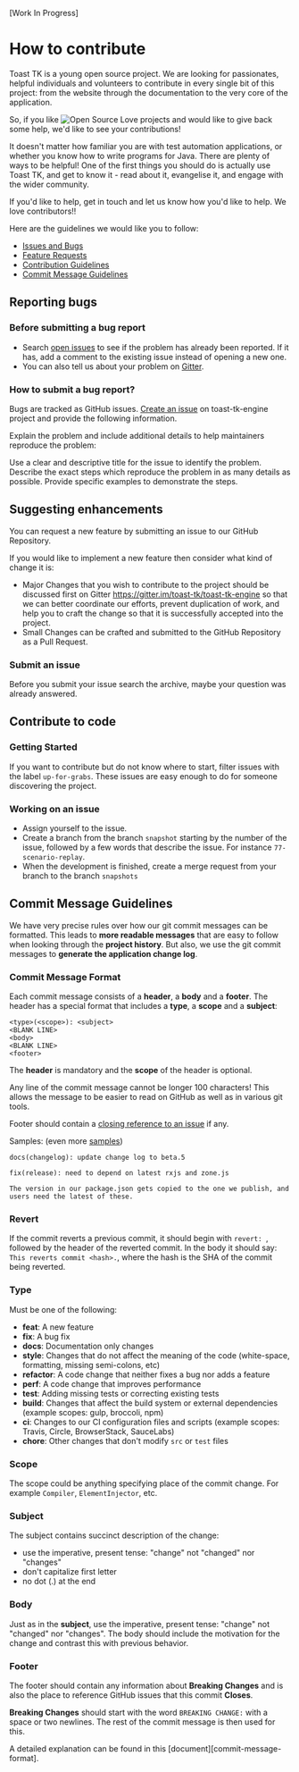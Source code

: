 [Work In Progress]

# How to contribute

Toast TK is a young open source project.
We are looking for passionates, helpful individuals and volunteers to contribute in every single bit of this project: from the website through the documentation to the very core of the application.

So, if you like ![Open Source Love](https://badges.frapsoft.com/os/v3/open-source.svg?v=103) projects and would like to give back some help, we'd like to see your contributions!

It doesn't matter how familiar you are with test automation applications, or whether you know how to write programs for Java. There are plenty of ways to be helpful! One of the first things you should do is actually use Toast TK, and get to know it - read about it, evangelise it, and engage with the wider community.

If you'd like to help, get in touch and let us know how you'd like to help. We love contributors!!

Here are the guidelines we would like you to follow:
 
 - [Issues and Bugs](#issue)
 - [Feature Requests](#feature)
 - [Contribution Guidelines](#contribute)
 - [Commit Message Guidelines](#commit)
 
## <a name="issue"></a> Reporting bugs

### Before submitting a bug report

- Search [open issues](https://github.com/toast-tk/toast-tk-engine/issues) to see if the problem has already been reported. If it has, add a comment to the existing issue instead of opening a new one.
- You can also tell us about your problem on [Gitter](https://gitter.im/toast-tk/toast-tk-engine).

### How to submit a bug report?

Bugs are tracked as GitHub issues. [Create an issue](https://github.com/toast-tk/toast-tk-engine/issues/new) on toast-tk-engine project and provide the following information.

Explain the problem and include additional details to help maintainers reproduce the problem:

Use a clear and descriptive title for the issue to identify the problem.
Describe the exact steps which reproduce the problem in as many details as possible.
Provide specific examples to demonstrate the steps.

## <a name="feature"></a> Suggesting enhancements

You can request a new feature by submitting an issue to our GitHub Repository.

If you would like to implement a new feature then consider what kind of change it is:
- Major Changes that you wish to contribute to the project should be discussed first on Gitter https://gitter.im/toast-tk/toast-tk-engine so that we can better coordinate our efforts, prevent duplication of work, and help you to craft the change so that it is successfully accepted into the project.
- Small Changes can be crafted and submitted to the GitHub Repository as a Pull Request.

### Submit an issue

Before you submit your issue search the archive, maybe your question was already answered.

## <a name="contribute"></a> Contribute to code

### Getting Started

If you want to contribute but do not know where to start, filter issues with the label `up-for-grabs`. These issues are easy enough to do for someone discovering the project.

### Working on an issue

- Assign yourself to the issue.
- Create a branch from the branch `snapshot` starting by the number of the issue, followed by a few words that describe the issue. For instance `77-scenario-replay`.
- When the development is finished, create a merge request from your branch to the branch `snapshots`


## <a name="commit"></a> Commit Message Guidelines

We have very precise rules over how our git commit messages can be formatted.  This leads to **more
readable messages** that are easy to follow when looking through the **project history**.  But also,
we use the git commit messages to **generate the application change log**.

### Commit Message Format
Each commit message consists of a **header**, a **body** and a **footer**.  The header has a special
format that includes a **type**, a **scope** and a **subject**:

```
<type>(<scope>): <subject>
<BLANK LINE>
<body>
<BLANK LINE>
<footer>
```

The **header** is mandatory and the **scope** of the header is optional.

Any line of the commit message cannot be longer 100 characters! This allows the message to be easier
to read on GitHub as well as in various git tools.

Footer should contain a [closing reference to an issue](https://help.github.com/articles/closing-issues-via-commit-messages/) if any.

Samples: (even more [samples](https://github.com/angular/angular/commits/master))

```
docs(changelog): update change log to beta.5
```
```
fix(release): need to depend on latest rxjs and zone.js

The version in our package.json gets copied to the one we publish, and users need the latest of these.
```

### Revert
If the commit reverts a previous commit, it should begin with `revert: `, followed by the header of the reverted commit. In the body it should say: `This reverts commit <hash>.`, where the hash is the SHA of the commit being reverted.

### Type
Must be one of the following:

* **feat**: A new feature
* **fix**: A bug fix
* **docs**: Documentation only changes
* **style**: Changes that do not affect the meaning of the code (white-space, formatting, missing
  semi-colons, etc)
* **refactor**: A code change that neither fixes a bug nor adds a feature
* **perf**: A code change that improves performance
* **test**: Adding missing tests or correcting existing tests
* **build**: Changes that affect the build system or external dependencies (example scopes: gulp, broccoli, npm)
* **ci**: Changes to our CI configuration files and scripts (example scopes: Travis, Circle, BrowserStack, SauceLabs)
* **chore**: Other changes that don't modify `src` or `test` files

### Scope
The scope could be anything specifying place of the commit change. For example
`Compiler`, `ElementInjector`, etc.

### Subject
The subject contains succinct description of the change:

* use the imperative, present tense: "change" not "changed" nor "changes"
* don't capitalize first letter
* no dot (.) at the end

### Body
Just as in the **subject**, use the imperative, present tense: "change" not "changed" nor "changes".
The body should include the motivation for the change and contrast this with previous behavior.

### Footer
The footer should contain any information about **Breaking Changes** and is also the place to
reference GitHub issues that this commit **Closes**.

**Breaking Changes** should start with the word `BREAKING CHANGE:` with a space or two newlines. The rest of the commit message is then used for this.

A detailed explanation can be found in this [document][commit-message-format].
